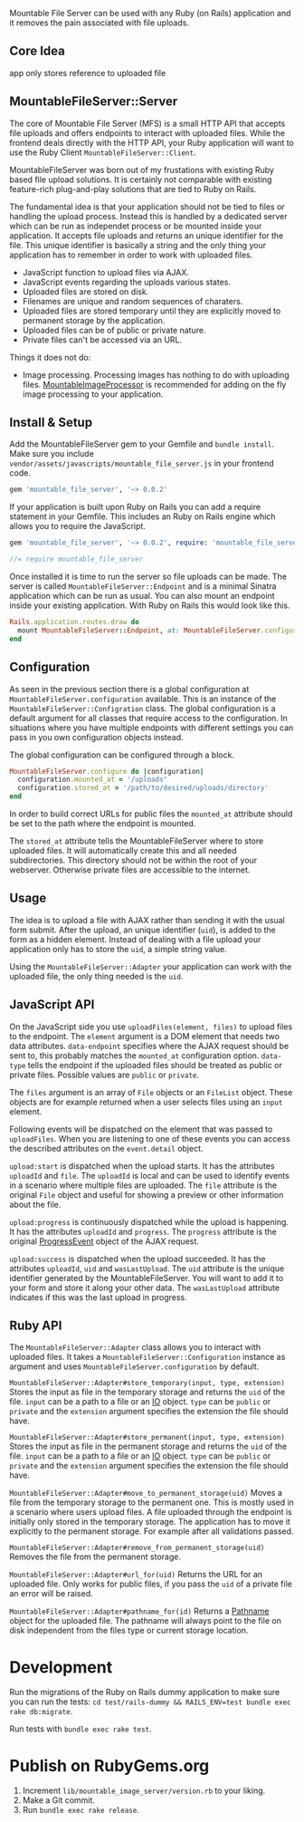 Mountable File Server can be used with any Ruby (on Rails) application and it removes the pain associated with file uploads.

## Core Idea
app only stores reference to uploaded file

## MountableFileServer::Server
The core of Mountable File Server (MFS) is a small HTTP API that accepts file uploads and offers endpoints to interact with uploaded files. While the frontend deals directly with the HTTP API, your Ruby application will want to use the Ruby Client `MountableFileServer::Client`.






MountableFileServer was born out of my frustations with existing Ruby based file upload solutions. It is certainly not comparable with existing feature-rich plug-and-play solutions that are tied to Ruby on Rails.

The fundamental idea is that your application should not be tied to files or handling the upload process. Instead this is handled by a dedicated server which can be run as independet process or be mounted inside your application. It accepts file uploads and returns an unique identifier for the file. This unique identifier is basically a string and the only thing your application has to remember in order to work with uploaded files.

* JavaScript function to upload files via AJAX.
* JavaScript events regarding the uploads various states.
* Uploaded files are stored on disk.
* Filenames are unique and random sequences of charaters.
* Uploaded files are stored temporary until they are explicitly moved to permanent storage by the application.
* Uploaded files can be of public or private nature.
* Private files can't be accessed via an URL.

Things it does not do:

* Image processing. Processing images has nothing to do with uploading files. [MountableImageProcessor]() is recommended for adding on the fly image processing to your application.

## Install & Setup
Add the MountableFileServer gem to your Gemfile and `bundle install`. Make sure you include `vendor/assets/javascripts/mountable_file_server.js` in your frontend code.

~~~ruby
gem 'mountable_file_server', '~> 0.0.2'
~~~

If your application is built upon Ruby on Rails you can add a require statement in your Gemfile. This includes an Ruby on Rails engine which allows you to require the JavaScript.

~~~ruby
gem 'mountable_file_server', '~> 0.0.2', require: 'mountable_file_server/rails'
~~~

~~~javascript
//= require mountable_file_server
~~~

Once installed it is time to run the server so file uploads can be made. The server is called `MountableFileServer::Endpoint` and is a minimal Sinatra application which can be run as usual. You can also mount an endpoint inside your existing application. With Ruby on Rails this would look like this.

~~~ruby
Rails.application.routes.draw do
  mount MountableFileServer::Endpoint, at: MountableFileServer.configuration.mounted_at
end
~~~

## Configuration
As seen in the previous section there is a global configuration at `MountableFileServer.configuration` available.
This is an instance of the `MountableFileServer::Configration` class. The global configuration is a default argument for all classes that require access to the configuration. In situations where you have multiple endpoints with different settings you can pass in you own configuration objects instead.

The global configuration can be configured through a block.

~~~ruby
MountableFileServer.configure do |configuration|
  configuration.mounted_at = '/uploads'
  configuration.stored_at = '/path/to/desired/uploads/directory'
end
~~~

In order to build correct URLs for public files the `mounted_at` attribute should be set to the path where the endpoint is mounted.

The `stored_at` attribute tells the MountableFileServer where to store uploaded files. It will automatically create this and all needed subdirectories. This directory should not be within the root of your webserver. Otherwise private files are accessible to the internet.

## Usage
The idea is to upload a file with AJAX rather than sending it with the usual form submit. After the upload, an unique identifier (`uid`), is added to the form as a hidden element. Instead of dealing with a file upload your application only has to store the `uid`, a simple string value.

Using the `MountableFileServer::Adapter` your application can work with the uploaded file, the only thing needed is the `uid`.

## JavaScript API
On the JavaScript side you use `uploadFiles(element, files)` to upload files to the endpoint. The `element` argument is a DOM element that needs two data attributes. `data-endpoint` specifies where the AJAX request should be sent to, this probably matches the `mounted_at` configuration option. `data-type` tells the endpoint if the uploaded files should be treated as public or private files. Possible values are `public` or `private`.

The `files` argument is an array of `File` objects or an `FileList` object. These objects are for example returned when a user selects files using an `input` element.

Following events will be dispatched on the element that was passed to `uploadFiles`. When you are listening to one of these events you can access the described attributes on the `event.detail` object.

`upload:start` is dispatched when the upload starts.
It has the attributes `uploadId` and `file`. The `uploadId` is local and can be used to identify events in a scenario where multiple files are uploaded. The `file` attribute is the original `File` object and useful for showing a preview or other information about the file.

`upload:progress` is continuously dispatched while the upload is happening.
It has the attributes `uploadId` and `progress`. The `progress` attribute is the original [ProgressEvent](https://developer.mozilla.org/en-US/docs/Web/API/ProgressEvent) object of the AJAX request.

`upload:success` is dispatched when the upload succeeded.
It has the attributes `uploadId`, `uid` and `wasLastUpload`. The `uid` attribute is the unique identifier generated by the MountableFileServer. You will want to add it to your form and store it along your other data. The `wasLastUpload` attribute indicates if this was the last upload in progress.

## Ruby API
The `MountableFileServer::Adapter` class allows you to interact with uploaded files. It takes a `MountableFileServer::Configuration` instance as argument and uses `MountableFileServer.configuration` by default.

`MountableFileServer::Adapter#store_temporary(input, type, extension)`
Stores the input as file in the temporary storage and returns the `uid` of the file. `input` can be a path to a file or an [IO](http://ruby-doc.org/core-2.2.2/IO.html) object. `type` can be `public` or `private` and the `extension` argument specifies the extension the file should have.

`MountableFileServer::Adapter#store_permanent(input, type, extension)`
Stores the input as file in the permanent storage and returns the `uid` of the file. `input` can be a path to a file or an [IO](http://ruby-doc.org/core-2.2.2/IO.html) object. `type` can be `public` or `private` and the `extension` argument specifies the extension the file should have.

`MountableFileServer::Adapter#move_to_permanent_storage(uid)`
Moves a file from the temporary storage to the permanent one. This is mostly used in a scenario where users upload files. A file uploaded through the endpoint is initially only stored in the temporary storage. The application has to move it explicitly to the permanent storage. For example after all validations passed.

`MountableFileServer::Adapter#remove_from_permanent_storage(uid)`
Removes the file from the permanent storage.

`MountableFileServer::Adapter#url_for(uid)`
Returns the URL for an uploaded file. Only works for public files, if you pass the `uid` of a private file an error will be raised.

`MountableFileServer::Adapter#pathname_for(id)`
Returns a [Pathname](http://ruby-doc.org/stdlib-2.2.2/libdoc/pathname/rdoc/Pathname.html) object for the uploaded file. The pathname will always point to the file on disk independent from the files type or current storage location.

# Development
Run the migrations of the Ruby on Rails dummy application to make sure you can run the tests: `cd test/rails-dummy && RAILS_ENV=test bundle exec rake db:migrate`.

Run tests with `bundle exec rake test`.

# Publish on RubyGems.org

1. Increment `lib/mountable_image_server/version.rb` to your liking.
2. Make a Git commit.
3. Run `bundle exec rake release`.
